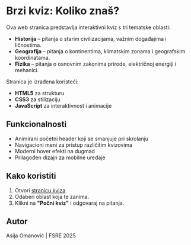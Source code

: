 # Brzi kviz: Koliko znaš?

Ova web stranica predstavlja interaktivni kviz s tri tematske oblasti:
- **Historija** – pitanja o starim civilizacijama, važnim događajima i ličnostima.
- **Geografija** – pitanja o kontinentima, klimatskim zonama i geografskim koordinatama.
- **Fizika** – pitanja o osnovnim zakonima prirode, električnoj energiji i mehanici.

Stranica je izrađena koristeći:
- **HTML5** za strukturu
- **CSS3** za stilizaciju
- **JavaScript** za interaktivnost i animacije

## Funkcionalnosti
- Animirani početni header koji se smanjuje pri skrolanju
- Navigacioni meni za pristup različitim kvizovima
- Moderni hover efekti na dugmad
- Prilagođen dizajn za mobilne uređaje

## Kako koristiti
1. Otvori [stranicu kviza](https://github.com/omanovicasija-sys/moj-projekat.git).
2. Odaberi oblast koja te zanima.
3. Klikni na **"Počni kviz"** i odgovaraj na pitanja.

## Autor
Asija Omanović | FSRE 2025
